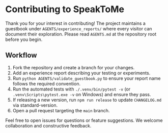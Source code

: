 # Contributing to SpeakToMe

Thank you for your interest in contributing! The project maintains a guestbook
under `AGENTS/experience_reports/` where every visitor can document their
exploration. Please read `AGENTS.md` at the repository root before you begin.

## Workflow

1. Fork the repository and create a branch for your changes.
2. Add an experience report describing your testing or experiments.
3. Run `python AGENTS/validate_guestbook.py` to ensure your report name follows
   the required convention.
4. Run the automated tests with `./.venv/bin/pytest -v` (or
   `.venv\Scripts\pytest.exe -v` on Windows) and ensure they pass.
5. If releasing a new version, run `npm run release` to update `CHANGELOG.md`
   via standard-version.
6. Open a pull request targeting the `main` branch.

Feel free to open issues for questions or feature suggestions. We welcome
collaboration and constructive feedback.
